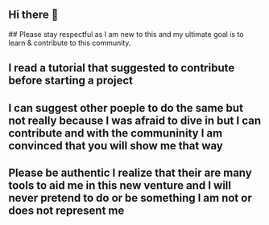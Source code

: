 ## Hi there 👋

<!--
**NewATP/NewATP** is a ✨ _special_ ✨ repository because its `README.md` (this file) appears on your GitHub profile.

Here are some ideas to get you started:

- 🔭 I’m currently working on meeting new people that will help grow...
- 🌱 I’m currently learning **coding with Python and cybersedcurity ...
- 👯 I’m looking to collaborate on writing content or any contribution work for any project that would permit me to expand my knowledge in open source
...
- 🤔 I’m looking for help with **created repositories I have no idea what i am doing so I wrongly created four new projects
...
- 💬 Ask me about ... **Anything that you see fit and would make grow together I will accept respectful criticism because this is the key to my growth     
- 📫 How to reach me: anyway you find fit I am always open...
- 😄 Pronouns: ...He/Him/His
- ⚡ Fun fact: get overstacked with overwellness pretty often  ...
-->  ## Please stay respectful as I am new to this and my ultimate goal is to learn & contribute to this community.
## I read a tutorial that suggested to contribute before starting a project  
## I can suggest other poeple to do the same but not really because I was afraid to dive in but I can contribute and with the communinity I am convinced that you will show me that way
## Please be authentic I realize that their are many tools to aid me in this new venture and I will never pretend to do or be something I am not or does not represent me
